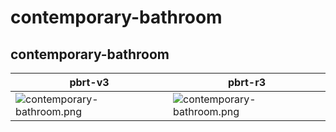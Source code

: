 # contemporary-bathroom
## contemporary-bathroom
|pbrt-v3|pbrt-r3|
|---|---|
|![contemporary-bathroom.png](../v3/contemporary-bathroom/contemporary-bathroom.png)|![contemporary-bathroom.png](../r3/contemporary-bathroom/contemporary-bathroom.png)|
